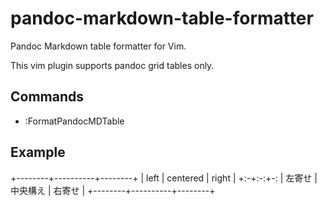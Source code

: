 # pandoc-markdown-table-formatter

Pandoc Markdown table formatter for Vim.  

This vim plugin supports pandoc grid tables only.

## Commands

* :FormatPandocMDTable

## Example

+--------+----------+--------+
| left   | centered | right  |
+:-+:-:+-:
| 左寄せ | 中央構え | 右寄せ |
+--------+----------+--------+
